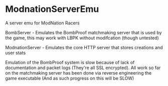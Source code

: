 # ModnationServerEmu
A server emu for ModNation Racers


BombServer - Emulates the BombProof matchmaking server that is used by the game, this may work with LBPK without modifcation (though untested)

ModnationServer - Emulates the core HTTP server that stores creations and user stats


Emulation of the BombProof system is slow because of lack of documentation and packet logs (They're all SSL encrypted). All work so far on the matchmaking server has been done via reverse engineering the game executable (And as such progress on this will be SLOW)
